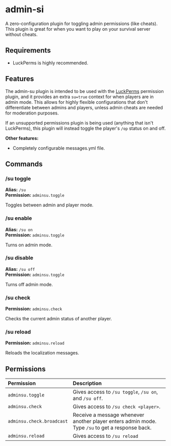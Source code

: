 # admin-si

A zero-configuration plugin for toggling admin permissions (like cheats).
This plugin is great for when you want to play on your survival server without cheats.

## Requirements

- LuckPerms is highly recommended.

## Features

The admin-su plugin is intended to be used with the [LuckPerms](https://www.spigotmc.org/resources/luckperms.28140/) permission plugin,
and it provides an extra `su=true` context for when players are in admin mode.
This allows for highly flexible configurations that don't differentiate between admins and players, unless admin cheats are needed for moderation purposes.   

If an unsupported permissions plugin is being used (anything that isn't LuckPerms), this plugin will instead toggle the player's `/op` status on and off.

**Other features:**
- Completely configurable messages.yml file.

## Commands

### /su toggle
**Alias:** `/su`  
**Permission:** `adminsu.toggle`

Toggles between admin and player mode.

### /su enable
**Alias:** `/su on`  
**Permission:** `adminsu.toggle`

Turns on admin mode.

### /su disable
**Alias:** `/su off`  
**Permission:** `adminsu.toggle`

Turns off admin mode.

### /su check
**Permission:** `adminsu.check`

Checks the current admin status of another player.

### /su reload
**Permission:** `adminsu.reload`

Reloads the localization messages.

## Permissions

|Permission|Description|
|:--|:--|
|`adminsu.toggle`|Gives access to `/su toggle`, `/su on`, and `/su off`.|  
|`adminsu.check`|Gives access to `/su check <player>`.|  
|`adminsu.check.broadcast`|Receive a message whenever another player enters admin mode. Type `/su` to get a response back.|
|`adminsu.reload`|Gives access to `/su reload`|
